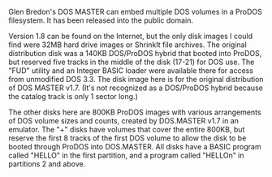 Glen Bredon's DOS MASTER can embed multiple DOS volumes in a ProDOS
filesystem.  It has been released into the public domain.

Version 1.8 can be found on the Internet, but the only disk images I could
find were 32MB hard drive images or ShrinkIt file archives.  The original
distribution disk was a 140KB DOS/ProDOS hybrid that booted into ProDOS,
but reserved five tracks in the middle of the disk (17-21) for DOS use.
The "FUD" utility and an Integer BASIC loader were available there for access
from unmodified DOS 3.3.  The disk image here is for the original distribution
of DOS MASTER v1.7.  (It's not recognized as a DOS/ProDOS hybrid because the
catalog track is only 1 sector long.)

The other disks here are 800KB ProDOS images with various arrangements
of DOS volume sizes and counts, created by DOS.MASTER v1.7 in an emulator.
The "+" disks have volumes that cover the entire 800KB, but reserve the
first 8 tracks of the first DOS volume to allow the disk to be booted
through ProDOS into DOS.MASTER.  All disks have a BASIC program called
"HELLO" in the first partition, and a program called "HELLOn" in
partitions 2 and above.
